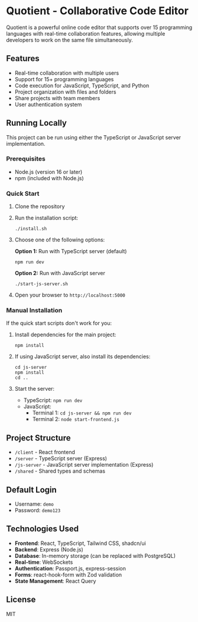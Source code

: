# Quotient - Collaborative Code Editor

Quotient is a powerful online code editor that supports over 15 programming languages with real-time collaboration features, allowing multiple developers to work on the same file simultaneously.

## Features

- Real-time collaboration with multiple users
- Support for 15+ programming languages
- Code execution for JavaScript, TypeScript, and Python
- Project organization with files and folders
- Share projects with team members
- User authentication system

## Running Locally

This project can be run using either the TypeScript or JavaScript server implementation.

### Prerequisites

- Node.js (version 16 or later)
- npm (included with Node.js)

### Quick Start

1. Clone the repository
2. Run the installation script:
   ```
   ./install.sh
   ```
3. Choose one of the following options:

   **Option 1:** Run with TypeScript server (default)
   ```
   npm run dev
   ```

   **Option 2:** Run with JavaScript server
   ```
   ./start-js-server.sh
   ```

4. Open your browser to `http://localhost:5000`

### Manual Installation

If the quick start scripts don't work for you:

1. Install dependencies for the main project:
   ```
   npm install
   ```

2. If using JavaScript server, also install its dependencies:
   ```
   cd js-server
   npm install
   cd ..
   ```

3. Start the server:
   - TypeScript: `npm run dev`
   - JavaScript: 
     - Terminal 1: `cd js-server && npm run dev`
     - Terminal 2: `node start-frontend.js`

## Project Structure

- `/client` - React frontend
- `/server` - TypeScript server (Express)
- `/js-server` - JavaScript server implementation (Express)
- `/shared` - Shared types and schemas

## Default Login

- Username: `demo`
- Password: `demo123`

## Technologies Used

- **Frontend**: React, TypeScript, Tailwind CSS, shadcn/ui
- **Backend**: Express (Node.js)
- **Database**: In-memory storage (can be replaced with PostgreSQL)
- **Real-time**: WebSockets
- **Authentication**: Passport.js, express-session
- **Forms**: react-hook-form with Zod validation
- **State Management**: React Query

## License

MIT
